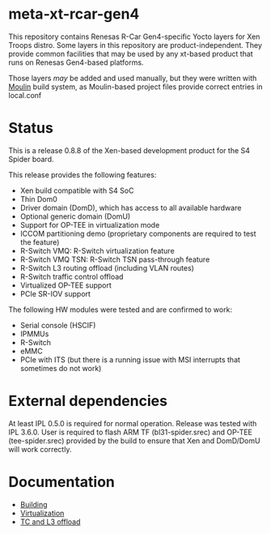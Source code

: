# meta-xt-rcar-gen4 #

This repository contains Renesas R-Car Gen4-specific Yocto layers for
Xen Troops distro. Some layers in this repository are product-independent.
They provide common facilities that may be used by any xt-based product
that runs on Renesas Gen4-based platforms.

Those layers *may* be added and used manually, but they were written
with [Moulin](https://moulin.readthedocs.io/en/latest/) build system,
as Moulin-based project files provide correct entries in local.conf

# Status

This is a release 0.8.8 of the Xen-based development product for the
S4 Spider board.

This release provides the following features:

 - Xen build compatible with S4 SoC
 - Thin Dom0
 - Driver domain (DomD), which has access to all available hardware
 - Optional generic domain (DomU)
 - Support for OP-TEE in virtualization mode
 - ICCOM partitioning demo (proprietary components are required to
   test the feature)
 - R-Switch VMQ: R-Switch virtualization feature
 - R-Switch VMQ TSN: R-Switch TSN pass-through feature
 - R-Switch L3 routing offload (including VLAN routes)
 - R-Switch traffic control offload
 - Virtualized OP-TEE support
 - PCIe SR-IOV support

The following HW modules were tested and are confirmed to work:

 - Serial console (HSCIF)
 - IPMMUs
 - R-Switch
 - eMMC
 - PCIe with ITS (but there is a running issue with MSI interrupts
   that sometimes do not work)

# External dependencies

At least IPL 0.5.0 is required for normal operation. Release was
tested with IPL 3.6.0. User is required to flash ARM TF
(bl31-spider.srec) and OP-TEE (tee-spider.srec) provided by the build
to ensure that Xen and DomD/DomU will work correctly.

# Documentation

- [Building][]
- [Virtualization][]
- [TC and L3 offload][]

[Building]: ./doc/building.md
[Virtualization]: ./doc/virtualization.md
[TC and L3 offload]: ./doc/tc-and-l3-offload.md
[IPD/IDS]: ./doc/ips-ids.md

